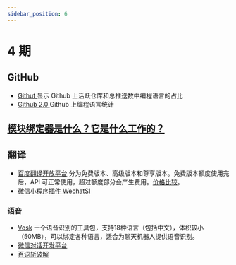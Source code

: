 ```yaml
---
sidebar_position: 6
---
```


# 4 期

## GitHub 

- [Githut ](https://githut.info/) 显示 Github 上活跃仓库和总推送数中编程语言的占比
- [Github 2.0 ](https://madnight.github.io/githut) Github 上编程语言统计

## [模块绑定器是什么？它是什么工作的？](https://lihautan.com/what-is-module-bundler-and-how-does-it-work/)

## 翻译
- [百度翻译开放平台](https://fanyi-api.baidu.com/register)
分为免费版本、高级版本和尊享版本。免费版本额度使用完后，API 可正常使用，超过额度部分会产生费用。[价格比较](http://api.fanyi.baidu.com/doc/13)。
- [微信小程序插件 WechatSI](https://mp.weixin.qq.com/wxopen/plugindevdoc?appid=wx069ba97219f66d99&token=1967327775&lang=zh_CN#-)
### 语音
- [Vosk](https://alphacephei.com/vosk/install)
一个语音识别的工具包，支持18种语言（包括中文），体积较小（50MB），可以绑定各种语言，适合为聊天机器人提供语音识别。
- [微信对话开发平台](https://openai.weixin.qq.com/)
- [百词斩破解](https://github.com/lyc8503/baicizhan-word-meaning-API) 